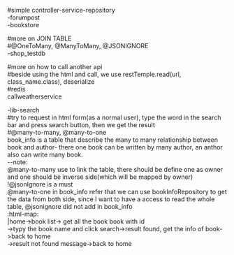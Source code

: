 #simple controller-service-repository  
-forumpost  
-bookstore  

#more on JOIN TABLE  
#@OneToMany, @ManyToMany, @JSONIGNORE  
-shop_testdb  

#more on how to call another api  
#beside using the html and call, we use restTemple.read(url, class_name.class), deserialize  
#redis  
callweatherservice  


-lib-search  
#try to request in html form(as a normal user), type the word in the search bar and press search button, then we get the result  
#@many-to-many, @many-to-one  
book_info is a table that describe the many to many relationship between book and author- there one book can be written by many author, an anthor also can write many book.  
--note:  
@many-to-many use to link the table, there should be define one as owner and one should be inverse side(which will be mapped by owner)  
!@jsonIgnore is a must  
@many-to-one in book_info refer that we can use bookInfoRepository to get the data from both side, since I want to have a access to read the whole table,   @jsonignore did not add in book_info  
:html-map:  
  |home->book list-> get all the book book with id  
       ->typy the book name and click search->result found, get the info of book->back to home  
                                            ->result not found message->back to home  
